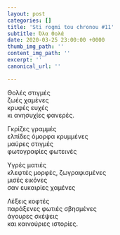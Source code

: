 ```yaml
---
layout: post
categories: []
title: 'Sti rogmi tou chronou #11'
subtitle: Όλα Θολά
date: 2020-03-25 23:00:00 +0000
thumb_img_path: ''
content_img_path: ''
excerpt: ''
canonical_url: ''

---
```

Θολές στιγμές  
ζωές χαμένες  
κρυφές ευχές  
κι ανησυχίες φανερές.

Γκρίζες γραμμές  
ελπίδες όμορφα κρυμμένες  
μαύρες στιγμές  
φωτογραφίες φωτεινές

Υγρές ματιές  
κλεφτές μορφές, ζωγραφισμένες  
μισές εικόνες  
σαν ευκαιρίες χαμένες

  
Λέξεις κοφτές  
παράξενες φωτιές σβησμένες  
άγουρες σκέψεις  
και καινούριες ιστορίες.